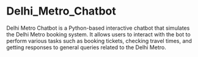# Delhi_Metro_Chatbot
Delhi Metro Chatbot is a Python-based interactive chatbot that simulates the Delhi Metro booking system. It allows users to interact with the bot to perform various tasks such as booking tickets, checking travel times, and getting responses to general queries related to the Delhi Metro.
